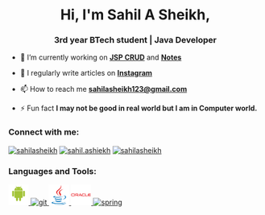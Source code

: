 <h1 align="center">Hi, I'm Sahil A Sheikh,</h1>
<h3 align="center">3rd year BTech student | Java Developer</h3>

- 🔭 I’m currently working on [**JSP CRUD**](https://github.com/sahilasheikh/JSP-CRUD) and [**Notes**](https://github.com/sahilasheikh/Notes)

- 📝 I regularly write articles on [**Instagram**](instagram.com/sahil.asheikh)

- 📫 How to reach me **sahilasheikh123@gmail.com**

- ⚡ Fun fact **I may not be good in real world but I am in Computer world.**

<h3 align="left">Connect with me:</h3>
<p align="left">

<a href="https://linkedin.com/in/sahilasheikh" target="blank"><img align="center" src="https://cdn.jsdelivr.net/npm/simple-icons@3.0.1/icons/linkedin.svg" alt="sahilasheikh" height="30" width="40" /></a>
<a href="https://instagram.com/sahil.ashiekh" target="blank"><img align="center" src="https://cdn.jsdelivr.net/npm/simple-icons@3.0.1/icons/instagram.svg" alt="sahil.ashiekh" height="30" width="40" /></a>
<a href="https://www.hackerrank.com/sahilasheikh" target="blank"><img align="center" src="https://cdn.jsdelivr.net/npm/simple-icons@3.0.1/icons/hackerrank.svg" alt="sahilasheikh" height="30" width="40" /></a>
</p>

<h3 align="left">Languages and Tools:</h3>
<p align="left"> <a href="https://developer.android.com" target="_blank"> <img src="https://raw.githubusercontent.com/devicons/devicon/master/icons/android/android-original-wordmark.svg" alt="android" width="40" height="40"/> </a> <a href="https://git-scm.com/" target="_blank"> <img src="https://www.vectorlogo.zone/logos/git-scm/git-scm-icon.svg" alt="git" width="40" height="40"/> </a> <a href="https://www.java.com" target="_blank"> <img src="https://raw.githubusercontent.com/devicons/devicon/master/icons/java/java-original.svg" alt="java" width="40" height="40"/> </a> <a href="https://www.oracle.com/" target="_blank"> <img src="https://raw.githubusercontent.com/devicons/devicon/master/icons/oracle/oracle-original.svg" alt="oracle" width="40" height="40"/> </a> <a href="https://spring.io/" target="_blank"> <img src="https://www.vectorlogo.zone/logos/springio/springio-icon.svg" alt="spring" width="40" height="40"/> </a> </p>
